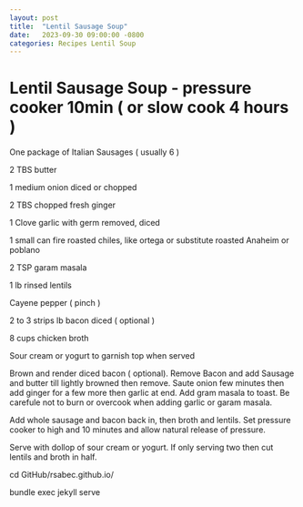 ```yaml
---
layout: post
title:  "Lentil Sausage Soup"
date:   2023-09-30 09:00:00 -0800
categories: Recipes Lentil Soup  
---
```


# Lentil Sausage Soup - pressure cooker 10min ( or slow cook 4 hours )

One package of Italian Sausages ( usually 6 )

2 TBS butter

1 medium onion diced or chopped 

2 TBS chopped fresh ginger 

1 Clove garlic with germ removed, diced 

1 small can fire roasted chiles, like ortega or substitute roasted Anaheim or poblano 

2 TSP garam masala

1 lb rinsed lentils

Cayene pepper ( pinch )

2 to 3 strips lb bacon diced ( optional )

8 cups chicken broth

Sour cream or yogurt to garnish top when served


Brown and render diced bacon ( optional).  Remove Bacon and add Sausage and butter till lightly browned then remove.  Saute onion few minutes then add ginger for a few more then garlic at end.  Add gram masala to toast.  Be carefule not to burn or overcook when adding garlic or garam masala.

Add whole sausage and bacon back in, then broth and lentils.  Set pressure cooker to high and 10 minutes and allow natural release of pressure.  

Serve with dollop of sour cream or yogurt.  If only serving two then cut lentils and broth in half.

cd GitHub/rsabec.github.io/

bundle exec jekyll serve


[github-pages]: https://pages.github.com/
[jekyll-gh]:   https://github.com/jekyll/jekyll
